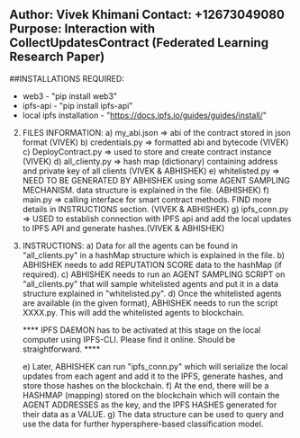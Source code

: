 **Author:** Vivek Khimani
**Contact:** +12673049080
**Purpose:** Interaction with CollectUpdatesContract (Federated Learning Research Paper)
-------

##INSTALLATIONS REQUIRED: 
-	web3 - "pip install web3"
-	ipfs-api - "pip install ipfs-api"
-	local ipfs installation - "https://docs.ipfs.io/guides/guides/install/"



2) FILES INFORMATION:
	a) my_abi.json => abi of the contract stored in json format (VIVEK)
	b) credentials.py => formatted abi and bytecode (VIVEK)
	c) DeployContract.py => used to store and create contract instance (VIVEK)
	d) all_clienty.py => hash map (dictionary) containing address and private key of all clients (VIVEK & ABHISHEK)
	e) whitelisted.py => NEED TO BE GENERATED BY ABHISHEK using some AGENT SAMPLING MECHANISM. data structure is explained in the file. (ABHISHEK)
	f) main.py => calling interface for smart contract methods. FIND more details in INSTRUCTIONS section. (VIVEK & ABHISHEK) 
	g) ipfs_conn.py => USED to establish connection with IPFS api and add the local updates to IPFS API and generate hashes.(VIVEK & ABHISHEK)



3) INSTRUCTIONS:
	a) Data for all the agents can be found in "all_clients.py" in a hashMap structure which is explained in the file. 
	b) ABHISHEK needs to add REPUTATION SCORE data to the hashMap (if required).
	c) ABHISHEK needs to run an AGENT SAMPLING SCRIPT on "all_clients.py" that will sample whitelisted agents and put it in a data structure explained in "whitelisted.py".
	d) Once the whitelisted agents are available (in the given format), ABHISHEK needs to run the script XXXX.py. This will add the whitelisted agents to blockchain.

	**** IPFS DAEMON has to be activated at this stage on the local computer using IPFS-CLI. Please find it online. Should be straightforward. ****

	e) Later, ABHISHEK can run "ipfs_conn.py" which will serialize the local updates from each agent and add it to the IPFS, generate hashes, and store those hashes on the blockchain. 
	f) At the end, there will be a HASHMAP (mapping) stored on the blockchain which will contain the AGENT ADDRESSES as the key, and the IPFS HASHES generated for their data as a VALUE. 
	g) The data structure can be used to query and use the data for further hypersphere-based classification model. 
